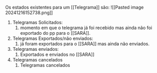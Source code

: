 Os estados existentes para um [[Telegrama]] são:
![[Pasted image 20241216152738.png]]
1. Telegramas Solicitados:
	1. momento em que o telegrama já foi recebido mas ainda não foi exportado do pp para o [[SARA]].
2. Telegramas Exportados/não enviados:
	1. já foram exportados para o [[SARA]] mas ainda não enviados.
3. Telegramas enviados:
	1. Exportados e enviados no [[SARA]]
4. Telegramas cancelados
	1. Telegramas cancelados